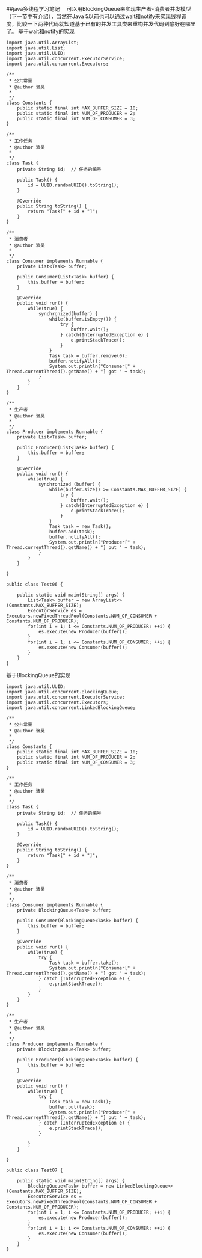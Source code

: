 ##java多线程学习笔记
 可以用BlockingQueue来实现生产者-消费者并发模型（下一节中有介绍），当然在Java 5以前也可以通过wait和notify来实现线程调度，比较一下两种代码就知道基于已有的并发工具类来重构并发代码到底好在哪里了。
基于wait和notify的实现

    import java.util.ArrayList;
    import java.util.List;
    import java.util.UUID;
    import java.util.concurrent.ExecutorService;
    import java.util.concurrent.Executors;
    
    /**
     * 公共常量
     * @author 骆昊
     *
     */
    class Constants {
        public static final int MAX_BUFFER_SIZE = 10;
        public static final int NUM_OF_PRODUCER = 2;
        public static final int NUM_OF_CONSUMER = 3;
    }
    
    /**
     * 工作任务
     * @author 骆昊
     *
     */
    class Task {
        private String id;  // 任务的编号
    
        public Task() {
            id = UUID.randomUUID().toString();
        }
    
        @Override
        public String toString() {
            return "Task[" + id + "]";
        }
    }
    
    /**
     * 消费者
     * @author 骆昊
     *
     */
    class Consumer implements Runnable {
        private List<Task> buffer;
    
        public Consumer(List<Task> buffer) {
            this.buffer = buffer;
        }
    
        @Override
        public void run() {
            while(true) {
                synchronized(buffer) {
                    while(buffer.isEmpty()) {
                        try {
                            buffer.wait();
                        } catch(InterruptedException e) {
                            e.printStackTrace();
                        }
                    }
                    Task task = buffer.remove(0);
                    buffer.notifyAll();
                    System.out.println("Consumer[" + Thread.currentThread().getName() + "] got " + task);
                }
            }
        }
    }
    
    /**
     * 生产者
     * @author 骆昊
     *
     */
    class Producer implements Runnable {
        private List<Task> buffer;
    
        public Producer(List<Task> buffer) {
            this.buffer = buffer;
        }
    
        @Override
        public void run() {
            while(true) {
                synchronized (buffer) {
                    while(buffer.size() >= Constants.MAX_BUFFER_SIZE) {
                        try {
                            buffer.wait();
                        } catch(InterruptedException e) {
                            e.printStackTrace();
                        }
                    }
                    Task task = new Task();
                    buffer.add(task);
                    buffer.notifyAll();
                    System.out.println("Producer[" + Thread.currentThread().getName() + "] put " + task);
                }
            }
        }
    
    }
    
    public class Test06 {
    
        public static void main(String[] args) {
            List<Task> buffer = new ArrayList<>(Constants.MAX_BUFFER_SIZE);
            ExecutorService es = Executors.newFixedThreadPool(Constants.NUM_OF_CONSUMER + Constants.NUM_OF_PRODUCER);
            for(int i = 1; i <= Constants.NUM_OF_PRODUCER; ++i) {
                es.execute(new Producer(buffer));
            }
            for(int i = 1; i <= Constants.NUM_OF_CONSUMER; ++i) {
                es.execute(new Consumer(buffer));
            }
        }
    }


基于BlockingQueue的实现

    import java.util.UUID;
    import java.util.concurrent.BlockingQueue;
    import java.util.concurrent.ExecutorService;
    import java.util.concurrent.Executors;
    import java.util.concurrent.LinkedBlockingQueue;
    
    /**
     * 公共常量
     * @author 骆昊
     *
     */
    class Constants {
        public static final int MAX_BUFFER_SIZE = 10;
        public static final int NUM_OF_PRODUCER = 2;
        public static final int NUM_OF_CONSUMER = 3;
    }
    
    /**
     * 工作任务
     * @author 骆昊
     *
     */
    class Task {
        private String id;  // 任务的编号
    
        public Task() {
            id = UUID.randomUUID().toString();
        }
    
        @Override
        public String toString() {
            return "Task[" + id + "]";
        }
    }
    
    /**
     * 消费者
     * @author 骆昊
     *
     */
    class Consumer implements Runnable {
        private BlockingQueue<Task> buffer;
    
        public Consumer(BlockingQueue<Task> buffer) {
            this.buffer = buffer;
        }
    
        @Override
        public void run() {
            while(true) {
                try {
                    Task task = buffer.take();
                    System.out.println("Consumer[" + Thread.currentThread().getName() + "] got " + task);
                } catch (InterruptedException e) {
                    e.printStackTrace();
                }
            }
        }
    }
    
    /**
     * 生产者
     * @author 骆昊
     *
     */
    class Producer implements Runnable {
        private BlockingQueue<Task> buffer;
    
        public Producer(BlockingQueue<Task> buffer) {
            this.buffer = buffer;
        }
    
        @Override
        public void run() {
            while(true) {
                try {
                    Task task = new Task();
                    buffer.put(task);
                    System.out.println("Producer[" + Thread.currentThread().getName() + "] put " + task);
                } catch (InterruptedException e) {
                    e.printStackTrace();
                }
    
            }
        }
    
    }
    
    public class Test07 {
    
        public static void main(String[] args) {
            BlockingQueue<Task> buffer = new LinkedBlockingQueue<>(Constants.MAX_BUFFER_SIZE);
            ExecutorService es = Executors.newFixedThreadPool(Constants.NUM_OF_CONSUMER + Constants.NUM_OF_PRODUCER);
            for(int i = 1; i <= Constants.NUM_OF_PRODUCER; ++i) {
                es.execute(new Producer(buffer));
            }
            for(int i = 1; i <= Constants.NUM_OF_CONSUMER; ++i) {
                es.execute(new Consumer(buffer));
            }
        }
    }